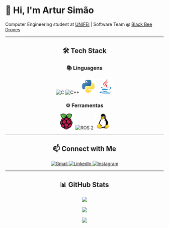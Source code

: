 # 👋 Hi, I'm Artur Simão

Computer Engineering student at [UNIFEI](https://unifei.edu.br/) | Software Team @ [Black Bee Drones](https://github.com/Black-Bee-Drones)  

---

<h2 align="center">🛠️ Tech Stack</h2>

<!-- Linguagens -->
<h3 align="center">📚 Linguagens</h3>

<p align="center">
  <img src="https://upload.wikimedia.org/wikipedia/commons/1/18/C_Programming_Language.svg" alt="C" width="50px" />
  <img src="https://upload.wikimedia.org/wikipedia/commons/1/18/ISO_C%2B%2B_Logo.svg" alt="C++" width="50px" />
  <img src="https://raw.githubusercontent.com/devicons/devicon/master/icons/python/python-original.svg" alt="Python" width="50px" />
  <img src="https://raw.githubusercontent.com/devicons/devicon/master/icons/java/java-original.svg" alt="Java" width="50px" />
</p>

<!-- Ferramentas -->
<h3 align="center">⚙️ Ferramentas</h3>

<p align="center">
  <img src="https://raw.githubusercontent.com/devicons/devicon/master/icons/raspberrypi/raspberrypi-original.svg" alt="Raspberry Pi" width="50px" />
  <!-- ROS 2: recomenda-se usar o logo ROS para representar ROS 2 -->
  <img src="https://raw.githubusercontent.com/ros-infrastructure/artwork/master/ros_logo.svg" alt="ROS 2" width="90px" />
  <!-- Linux (substituindo Ubuntu) -->
  <img src="https://raw.githubusercontent.com/devicons/devicon/master/icons/linux/linux-original.svg" alt="Linux" width="50px" />
</p>

---

<h2 align="center">📫 Connect with Me</h2>

<p align="center">
  <a href="mailto:arturgsimao@gmail.com">
    <img src="https://upload.wikimedia.org/wikipedia/commons/7/7e/Gmail_icon_%282020%29.svg" alt="Gmail" width="35px"/>
  </a>
  <a href="https://www.linkedin.com/in/artur-sim%C3%A3o-9a1ab7378/">
    <img src="https://cdn.worldvectorlogo.com/logos/linkedin-icon-2.svg" alt="LinkedIn" width="35px"/>
  </a>
  <a href="https://www.instagram.com/artursimaoo_/">
    <img src="https://upload.wikimedia.org/wikipedia/commons/a/a5/Instagram_icon.png" alt="Instagram" width="35px"/>
  </a>
</p>

---

<h2 align="center">📊 GitHub Stats</h2>

<p align="center">
  <!-- Commit Stats -->
  <img height="165" src="https://github-readme-stats.vercel.app/api?username=12FlyBreads&show_icons=true&theme=vision-friendly-dark&hide_border=false&include_all_commits=true&count_private=true" />
</p>

<p align="center">
  <!-- Streak Stats -->
  <img height="165" src="https://streak-stats.demolab.com?user=12FlyBreads&theme=vision-friendly-dark&hide_border=false" />
</p>

<p align="center">
  <!-- Top Languages -->
  <img height="165" src="https://github-readme-stats.vercel.app/api/top-langs/?username=12FlyBreads&layout=compact&theme=vision-friendly-dark&hide_border=false" />
</p>
